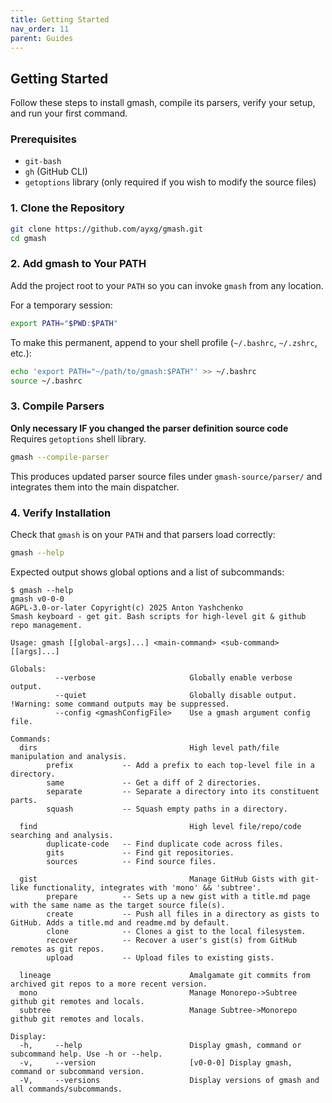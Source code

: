 ```yaml
---
title: Getting Started
nav_order: 11
parent: Guides
---
```


## Getting Started
Follow these steps to install gmash, compile its parsers, verify your setup, and run your first command.

### Prerequisites
- `git-bash`
- `gh` (GitHub CLI)
- `getoptions` library (only required if you wish to modify the source files)

### 1. Clone the Repository
```bash
git clone https://github.com/ayxg/gmash.git
cd gmash
```
### 2. Add gmash to Your PATH
Add the project root to your `PATH` so you can invoke `gmash` from any location.

For a temporary session:
```bash
export PATH="$PWD:$PATH"
```

To make this permanent, append to your shell profile (`~/.bashrc`, `~/.zshrc`, etc.):
```bash
echo 'export PATH="~/path/to/gmash:$PATH"' >> ~/.bashrc
source ~/.bashrc
```
### 3. Compile Parsers
**Only necessary IF you changed the parser definition source code**
Requires `getoptions` shell library.
```bash
gmash --compile-parser
```
This produces updated parser source files under `gmash-source/parser/`
and integrates them into the main dispatcher.

### 4. Verify Installation
Check that `gmash` is on your `PATH` and that parsers load correctly:
```bash
gmash --help
```

Expected output shows global options and a list of subcommands:
```
$ gmash --help
gmash v0-0-0
AGPL-3.0-or-later Copyright(c) 2025 Anton Yashchenko
Smash keyboard - get git. Bash scripts for high-level git & github repo management.

Usage: gmash [[global-args]...] <main-command> <sub-command> [[args]...]

Globals:
          --verbose                     Globally enable verbose output.
          --quiet                       Globally disable output. !Warning: some command outputs may be suppressed.
          --config <gmashConfigFile>    Use a gmash argument config file.

Commands:
  dirs                                  High level path/file manipulation and analysis.
        prefix           -- Add a prefix to each top-level file in a directory.
        same             -- Get a diff of 2 directories.
        separate         -- Separate a directory into its constituent parts.
        squash           -- Squash empty paths in a directory.

  find                                  High level file/repo/code searching and analysis.
        duplicate-code   -- Find duplicate code across files.
        gits             -- Find git repositories.
        sources          -- Find source files.

  gist                                  Manage GitHub Gists with git-like functionality, integrates with 'mono' && 'subtree'.
        prepare          -- Sets up a new gist with a title.md page with the same name as the target source file(s).
        create           -- Push all files in a directory as gists to GitHub. Adds a title.md and readme.md by default.
        clone            -- Clones a gist to the local filesystem.
        recover          -- Recover a user's gist(s) from GitHub remotes as git repos.
        upload           -- Upload files to existing gists.

  lineage                               Amalgamate git commits from archived git repos to a more recent version.
  mono                                  Manage Monorepo->Subtree github git remotes and locals.
  subtree                               Manage Subtree->Monorepo github git remotes and locals.

Display:
  -h,     --help                        Display gmash, command or subcommand help. Use -h or --help.
  -v,     --version                     [v0-0-0] Display gmash, command or subcommand version.
  -V,     --versions                    Display versions of gmash and all commands/subcommands.

```
